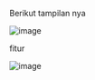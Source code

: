 Berikut tampilan nya

![image](https://github.com/user-attachments/assets/36a03bc1-c716-4838-9660-c9d7b46dd0f0)





fitur


![image](https://github.com/user-attachments/assets/ae908a49-b006-49b9-8f77-8ea8a106d3f5)

